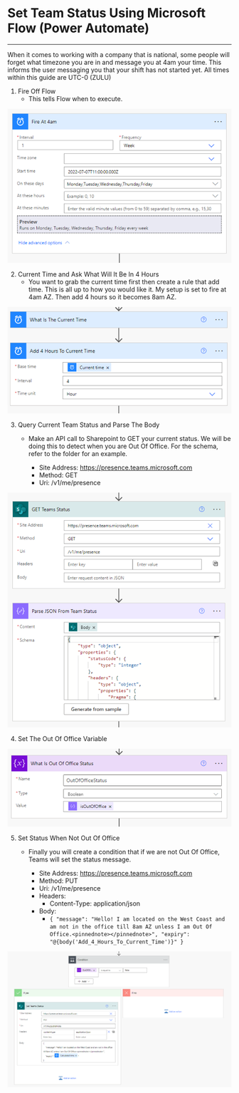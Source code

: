 # Set Team Status Using Microsoft Flow (Power Automate)
***
When it comes to working with a company that is national, some people will forget what timezone you are in and message you at 4am your time. This informs the user messaging you that your shift has not started yet. All times within this guide are UTC-0 (ZULU)

1. Fire Off Flow
    - This tells Flow when to execute.

![Step1](images/Step1.png)

2. Current Time and Ask What Will It Be In 4 Hours
    - You want to grab the current time first then create a rule that add time. This is all up to how you would like it. My setup is set to fire at 4am AZ. Then add 4 hours so it becomes 8am AZ.

![Step2](images/Step2.png)

3. Query Current Team Status and Parse The Body
    - Make an API call to Sharepoint to GET your current status. We will be doing this to detect when you are Out Of Office. For the schema, refer to the folder for an example.

        - Site Address: https://presence.teams.microsoft.com
        - Method: GET
        - Uri: /v1/me/presence

![Step3](images/Step3.png)

4. Set The Out Of Office Variable

![Step4](images/Step4.png)

5. Set Status When Not Out Of Office
    - Finally you will create a condition that if we are not Out Of Office, Teams will set the status message.

        - Site Address: https://presence.teams.microsoft.com
        - Method: PUT
        - Uri: /v1/me/presence
        - Headers:
            - Content-Type: application/json
        - Body:
            - `{
            "message": "Hello! I am located on the West Coast and am not in the office till 8am AZ unless I am Out Of Office.<pinnednote></pinnednote>",
            "expiry": "@{body('Add_4_Hours_To_Current_Time')}"
            }`

![Step5](images/Step5.png)
